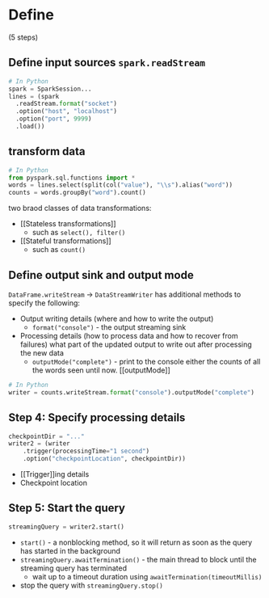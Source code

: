 # Define 
(5 steps)
##  Define input sources `spark.readStream`

```py
# In Python
spark = SparkSession...
lines = (spark
  .readStream.format("socket")
  .option("host", "localhost")
  .option("port", 9999)
  .load())
```

## transform data
```py
# In Python
from pyspark.sql.functions import *
words = lines.select(split(col("value"), "\\s").alias("word"))
counts = words.groupBy("word").count()
```

two braod classes of data transformations:
* [[Stateless transformations]]
	* such as `select(), filter()`
* [[Stateful transformations]]
	* such as `count()`

## Define output sink and output mode
`DataFrame.writeStream` -> `DataStreamWriter` has additional methods to specify the following:
-   Output writing details (where and how to write the output)
	-   `format("console")` - the output streaming sink
-   Processing details (how to process data and how to recover from failures) what part of the updated output to write out after processing the new data
	- `outputMode("complete")`  - print to the console either the counts of all the words seen until now. [[outputMode]]
```py
# In Python
writer = counts.writeStream.format("console").outputMode("complete")
```

## Step 4: Specify processing details

```py
checkpointDir = "..." 
writer2 = (writer
	.trigger(processingTime="1 second")
	.option("checkpointLocation", checkpointDir))
```

* [[Trigger]]ing details
* Checkpoint location

## Step 5: Start the query
```py
streamingQuery = writer2.start()
```

* `start()` - a nonblocking method, so it will return as soon as the query has started in the background
* `streamingQuery.awaitTermination()` - the main thread to block until the streaming query has terminated
	* wait up to a timeout duration using `awaitTermination(timeoutMillis)`
* stop the query with `streamingQuery.stop()`